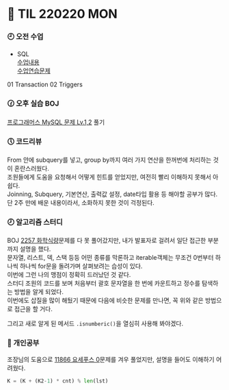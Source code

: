 # 😬 TIL 220220 MON

### 🕘 오전 수업

- SQL\
  [수업내용](/week9/02.20/SQL_memo.md)\
  [수업연습문제](/week9/02.20/SQL_note.sql)

01 Transaction
02 Triggers

### 🕜 오후 실습 BOJ

[프로그래머스 MySQL 문제 Lv.1,2](https://school.programmers.co.kr/learn/challenges?order=recent&languages=mysql&page=1&levels=3%2C4) 풀기

### 🕔 코드리뷰

From 안에 subquery를 넣고, group by까지 여러 가지 연산을 한꺼번에 처리하는 것이 혼란스러웠다.\
조원들에게 도움을 요청해서 어떻게 힌트를 얻었지만, 여전히 빨리 이해하지 못해서 아쉽다.\
Joinning, Subquery, 기본연산, 출력값 설정, date타입 활용 등 해야할 공부가 많다.\
단 2주 만에 배운 내용이라서, 소화하지 못한 것이 걱정된다.

### 🕗 알고리즘 스터디

BOJ [2257 화학식량](/02.20/2257.py)문제를 다 못 풀어갔지만, 내가 발표자로 걸려서 일단 접근한 부분까지 설명을 했다.\
문자열, 리스트, 덱, 스택 등등 어떤 종류를 막론하고 iterable객체는 무조건 0번부터 하나씩 하나씩 for문을 돌려가며 살펴보려는 습성이 있다.\
이번에 그런 나의 맹점이 정확히 드러났던 것 같다.\
스터디 조원의 코드를 보며 처음부터 괄호 문자열을 한 번에 카운트하고 정수를 탐색하는 방법을 알게 되었다.\
이번에도 삽질을 많이 해뒀기 때문에 다음에 비슷한 문제를 만나면, 꼭 위와 같은 방법으로 접근을 할 거다.

그리고 새로 알게 된 메서드 `.isnumberic()`을 열심히 사용해 봐야겠다.

### 🧐 개인공부

조장님의 도움으로 [11866 요세푸스 0](/02.20/11866.py)문제를 겨우 풀었지만, 설명을 들어도 이해하기 어려웠다.

```python
K = (K + (K2-1) * cnt) % len(lst)
```
